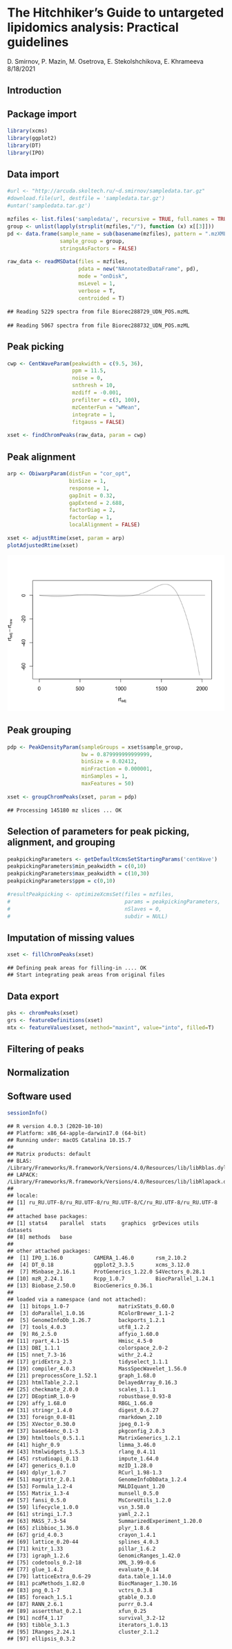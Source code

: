 The Hitchhiker’s Guide to untargeted lipidomics analysis: Practical
guidelines
================
D. Smirnov, P. Mazin, M. Osetrova, E. Stekolshchikova, E. Khrameeva
8/18/2021

## Introduction

## Package import

``` r
library(xcms)
library(ggplot2)
library(DT)
library(IPO)
```

## Data import

``` r
#url <- "http://arcuda.skoltech.ru/~d.smirnov/sampledata.tar.gz"
#download.file(url, destfile = 'sampledata.tar.gz')
#untar('sampledata.tar.gz')
```

``` r
mzfiles <- list.files('sampledata/', recursive = TRUE, full.names = TRUE, pattern = '.mzML')
group <- unlist(lapply(strsplit(mzfiles,"/"), function (x) x[[3]]))
pd <- data.frame(sample_name = sub(basename(mzfiles), pattern = ".mzXML", replacement = "", fixed = TRUE), 
                 sample_group = group, 
                 stringsAsFactors = FALSE)
```

``` r
raw_data <- readMSData(files = mzfiles, 
                       pdata = new("NAnnotatedDataFrame", pd), 
                       mode = "onDisk", 
                       msLevel = 1, 
                       verbose = T, 
                       centroided = T)
```

    ## Reading 5229 spectra from file Biorec288729_UDN_POS.mzML

    ## Reading 5067 spectra from file Biorec288732_UDN_POS.mzML

## Peak picking

``` r
cwp <- CentWaveParam(peakwidth = c(9.5, 36),
                     ppm = 11.5,
                     noise = 0, 
                     snthresh = 10, 
                     mzdiff = -0.001, 
                     prefilter = c(3, 100), 
                     mzCenterFun = "wMean", 
                     integrate = 1, 
                     fitgauss = FALSE)
```

``` r
xset <- findChromPeaks(raw_data, param = cwp)
```

## Peak alignment

``` r
arp <- ObiwarpParam(distFun = "cor_opt", 
                    binSize = 1, 
                    response = 1, 
                    gapInit = 0.32, 
                    gapExtend = 2.688, 
                    factorDiag = 2, 
                    factorGap = 1,
                    localAlignment = FALSE)
```

``` r
xset <- adjustRtime(xset, param = arp)
plotAdjustedRtime(xset)
```

![](LipidomicAnalysis_files/figure-gfm/unnamed-chunk-8-1.png)<!-- -->

## Peak grouping

``` r
pdp <- PeakDensityParam(sampleGroups = xset$sample_group, 
                        bw = 0.879999999999999, 
                        binSize = 0.02412, 
                        minFraction = 0.000001, 
                        minSamples = 1, 
                        maxFeatures = 50)
```

``` r
xset <- groupChromPeaks(xset, param = pdp)
```

    ## Processing 145180 mz slices ... OK

## Selection of parameters for peak picking, alignment, and grouping

``` r
peakpickingParameters <- getDefaultXcmsSetStartingParams('centWave')
peakpickingParameters$min_peakwidth = c(0,10)
peakpickingParameters$max_peakwidth = c(10,30)
peakpickingParameters$ppm = c(0,10)
```

``` r
#resultPeakpicking <- optimizeXcmsSet(files = mzfiles, 
#                                     params = peakpickingParameters, 
#                                     nSlaves = 0, 
#                                     subdir = NULL)
```

## Imputation of missing values

``` r
xset <- fillChromPeaks(xset)
```

    ## Defining peak areas for filling-in .... OK
    ## Start integrating peak areas from original files

## Data export

``` r
pks <- chromPeaks(xset)
grs <- featureDefinitions(xset)
mtx <- featureValues(xset, method="maxint", value="into", filled=T) 
```

## Filtering of peaks

## Normalization

## Software used

``` r
sessionInfo()
```

    ## R version 4.0.3 (2020-10-10)
    ## Platform: x86_64-apple-darwin17.0 (64-bit)
    ## Running under: macOS Catalina 10.15.7
    ## 
    ## Matrix products: default
    ## BLAS:   /Library/Frameworks/R.framework/Versions/4.0/Resources/lib/libRblas.dylib
    ## LAPACK: /Library/Frameworks/R.framework/Versions/4.0/Resources/lib/libRlapack.dylib
    ## 
    ## locale:
    ## [1] ru_RU.UTF-8/ru_RU.UTF-8/ru_RU.UTF-8/C/ru_RU.UTF-8/ru_RU.UTF-8
    ## 
    ## attached base packages:
    ## [1] stats4    parallel  stats     graphics  grDevices utils     datasets 
    ## [8] methods   base     
    ## 
    ## other attached packages:
    ##  [1] IPO_1.16.0          CAMERA_1.46.0       rsm_2.10.2         
    ##  [4] DT_0.18             ggplot2_3.3.5       xcms_3.12.0        
    ##  [7] MSnbase_2.16.1      ProtGenerics_1.22.0 S4Vectors_0.28.1   
    ## [10] mzR_2.24.1          Rcpp_1.0.7          BiocParallel_1.24.1
    ## [13] Biobase_2.50.0      BiocGenerics_0.36.1
    ## 
    ## loaded via a namespace (and not attached):
    ##  [1] bitops_1.0-7                matrixStats_0.60.0         
    ##  [3] doParallel_1.0.16           RColorBrewer_1.1-2         
    ##  [5] GenomeInfoDb_1.26.7         backports_1.2.1            
    ##  [7] tools_4.0.3                 utf8_1.2.2                 
    ##  [9] R6_2.5.0                    affyio_1.60.0              
    ## [11] rpart_4.1-15                Hmisc_4.5-0                
    ## [13] DBI_1.1.1                   colorspace_2.0-2           
    ## [15] nnet_7.3-16                 withr_2.4.2                
    ## [17] gridExtra_2.3               tidyselect_1.1.1           
    ## [19] compiler_4.0.3              MassSpecWavelet_1.56.0     
    ## [21] preprocessCore_1.52.1       graph_1.68.0               
    ## [23] htmlTable_2.2.1             DelayedArray_0.16.3        
    ## [25] checkmate_2.0.0             scales_1.1.1               
    ## [27] DEoptimR_1.0-9              robustbase_0.93-8          
    ## [29] affy_1.68.0                 RBGL_1.66.0                
    ## [31] stringr_1.4.0               digest_0.6.27              
    ## [33] foreign_0.8-81              rmarkdown_2.10             
    ## [35] XVector_0.30.0              jpeg_0.1-9                 
    ## [37] base64enc_0.1-3             pkgconfig_2.0.3            
    ## [39] htmltools_0.5.1.1           MatrixGenerics_1.2.1       
    ## [41] highr_0.9                   limma_3.46.0               
    ## [43] htmlwidgets_1.5.3           rlang_0.4.11               
    ## [45] rstudioapi_0.13             impute_1.64.0              
    ## [47] generics_0.1.0              mzID_1.28.0                
    ## [49] dplyr_1.0.7                 RCurl_1.98-1.3             
    ## [51] magrittr_2.0.1              GenomeInfoDbData_1.2.4     
    ## [53] Formula_1.2-4               MALDIquant_1.20            
    ## [55] Matrix_1.3-4                munsell_0.5.0              
    ## [57] fansi_0.5.0                 MsCoreUtils_1.2.0          
    ## [59] lifecycle_1.0.0             vsn_3.58.0                 
    ## [61] stringi_1.7.3               yaml_2.2.1                 
    ## [63] MASS_7.3-54                 SummarizedExperiment_1.20.0
    ## [65] zlibbioc_1.36.0             plyr_1.8.6                 
    ## [67] grid_4.0.3                  crayon_1.4.1               
    ## [69] lattice_0.20-44             splines_4.0.3              
    ## [71] knitr_1.33                  pillar_1.6.2               
    ## [73] igraph_1.2.6                GenomicRanges_1.42.0       
    ## [75] codetools_0.2-18            XML_3.99-0.6               
    ## [77] glue_1.4.2                  evaluate_0.14              
    ## [79] latticeExtra_0.6-29         data.table_1.14.0          
    ## [81] pcaMethods_1.82.0           BiocManager_1.30.16        
    ## [83] png_0.1-7                   vctrs_0.3.8                
    ## [85] foreach_1.5.1               gtable_0.3.0               
    ## [87] RANN_2.6.1                  purrr_0.3.4                
    ## [89] assertthat_0.2.1            xfun_0.25                  
    ## [91] ncdf4_1.17                  survival_3.2-12            
    ## [93] tibble_3.1.3                iterators_1.0.13           
    ## [95] IRanges_2.24.1              cluster_2.1.2              
    ## [97] ellipsis_0.3.2
